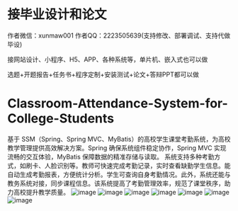 # 接毕业设计和论文
作者微信：xunmaw001  作者QQ：2223505639(支持修改、部署调试、支持代做毕设)

接网站设计、小程序、H5、APP、各种系统等，单片机、嵌入式也可以做

选题+开题报告+任务书+程序定制+安装测试+论文+答辩PPT都可以做
# Classroom-Attendance-System-for-College-Students
基于 SSM（Spring、Spring MVC、MyBatis）的高校学生课堂考勤系统，为高校教学管理提供高效解决方案。Spring 确保系统组件稳定协作，Spring MVC 实现流畅的交互体验，MyBatis 保障数据的精准存储与读取。  系统支持多种考勤方式，如刷卡、人脸识别等。教师可快速完成考勤记录，实时查看缺勤学生信息。能自动生成考勤报表，方便统计分析。学生可查询自身考勤情况。此外，系统还能与教务系统对接，同步课程信息。该系统提高了考勤管理效率，规范了课堂秩序，助力高校提升教学质量。 
![image](https://github.com/user-attachments/assets/eb06abc4-27e2-4452-a5a5-801d02a03579)
![image](https://github.com/user-attachments/assets/a5c53a92-971f-469f-9d8a-5398cbcf3abf)
![image](https://github.com/user-attachments/assets/a0f506d4-3706-44fa-827b-868c4e39a29c)
![image](https://github.com/user-attachments/assets/de87c7c8-df8b-4ca7-b4a7-0ac0b49085b6)
![image](https://github.com/user-attachments/assets/49f58916-22b7-4340-ad49-7e04fc3d9d95)
![image](https://github.com/user-attachments/assets/24fcdd27-3e42-4f93-9463-28f7526507a6)
![image](https://github.com/user-attachments/assets/6bbf43d4-823e-43d7-9b9c-eff10800ca94)
